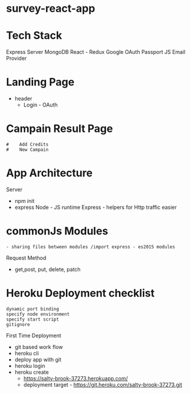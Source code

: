 # survey-react-app

# Tech Stack

Express Server
MongoDB
React - Redux
Google OAuth 
Passport JS
Email Provider

# Landing Page 
  - header
    - Login -  OAuth

# Campain Result Page
    #    Add Credits
    #    New Campain

# App Architecture

Server 
 - npm init 
 - express
Node - JS runtime
Express - helpers for Http traffic easier
# commonJs Modules 
    - sharing files between modules /import express - es2015 modules

Request Method 
 - get,post, put, delete, patch
  
# Heroku Deployment checklist
    dynamic port binding
    specify node environment   
    specify start script
    gitignore
First Time Deployment
- git based work flow
- heroku cli
- deploy app with git
- heroku login
- heroku create 
  - https://salty-brook-37273.herokuapp.com/ 
  - deployment target -  https://git.heroku.com/salty-brook-37273.git
